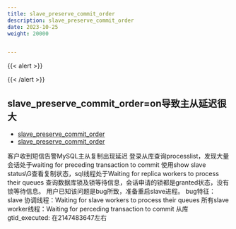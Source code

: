 ```yaml
---
title: slave_preserve_commit_order
description: slave_preserve_commit_order
date: 2023-10-25
weight: 20000


---
```


{{< alert >}}

{{< /alert >}}


## slave_preserve_commit_order=on导致主从延迟很大
- [slave_preserve_commit_order](https://bugs.mysql.com/bug.php?id=103636)
- [slave_preserve_commit_order](https://mp.weixin.qq.com/s/D50vn6n27eNv0_ZiDtN-kw)


客户收到短信告警MySQL主从复制出现延迟
登录从库查询processlist，发现大量会话处于waiting for preceding transaction to commit
使用show slave status\G查看复制状态，sql线程处于Waiting for replica workers to process their queues
查询数据库锁及锁等待信息，会话申请的锁都是granted状态，没有锁等待信息。
用户已知该问题是bug所致，准备重启slave进程。
bug特征：
slave 协调线程：Waiting for slave workers to process their queues
所有slave worker线程：Waiting for perceding transaction to commit
从库gtid_executed: 在2147483647左右



















